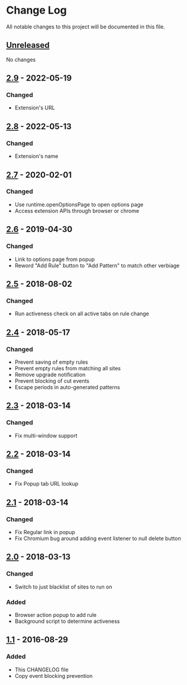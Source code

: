 # Change Log

All notable changes to this project will be documented in this file.

## [Unreleased]
No changes

## [2.9] - 2022-05-19
### Changed
- Extension's URL

## [2.8] - 2022-05-13
### Changed
- Extension's name

## [2.7] - 2020-02-01
### Changed
- Use runtime.openOptionsPage to open options page
- Access extension APIs through browser or chrome

## [2.6] - 2019-04-30
### Changed
- Link to options page from popup
- Reword "Add Rule" button to "Add Pattern" to match other verbiage

## [2.5] - 2018-08-02
### Changed
- Run activeness check on all active tabs on rule change

## [2.4] - 2018-05-17
### Changed
- Prevent saving of empty rules
- Prevent empty rules from matching all sites
- Remove upgrade notification
- Prevent blocking of cut events
- Escape periods in auto-generated patterns

## [2.3] - 2018-03-14
### Changed
- Fix multi-window support

## [2.2] - 2018-03-14
### Changed
- Fix Popup tab URL lookup

## [2.1] - 2018-03-14
### Changed
- Fix Regular link in popup
- Fix Chromium bug around adding event listener to null delete button

## [2.0] - 2018-03-13
### Changed
- Switch to just blacklist of sites to run on

### Added
- Browser action popup to add rule
- Background script to determine activeness

## [1.1] - 2016-08-29
### Added
- This CHANGELOG file
- Copy event blocking prevention

[Unreleased]: https://github.com/jswanner/DontF-WithPaste/compare/v2.9...HEAD
[2.9]: https://github.com/jswanner/DontF-WithPaste/compare/v2.8...v2.9
[2.8]: https://github.com/jswanner/DontF-WithPaste/compare/v2.7...v2.8
[2.7]: https://github.com/jswanner/DontF-WithPaste/compare/v2.6...v2.7
[2.6]: https://github.com/jswanner/DontF-WithPaste/compare/v2.5...v2.6
[2.5]: https://github.com/jswanner/DontF-WithPaste/compare/v2.4...v2.5
[2.4]: https://github.com/jswanner/DontF-WithPaste/compare/v2.3...v2.4
[2.3]: https://github.com/jswanner/DontF-WithPaste/compare/v2.2...v2.3
[2.2]: https://github.com/jswanner/DontF-WithPaste/compare/v2.1...v2.2
[2.1]: https://github.com/jswanner/DontF-WithPaste/compare/v2.0...v2.1
[2.0]: https://github.com/jswanner/DontF-WithPaste/compare/v1.1...v2.0
[1.1]: https://github.com/jswanner/DontF-WithPaste/compare/v1.0...v1.1
